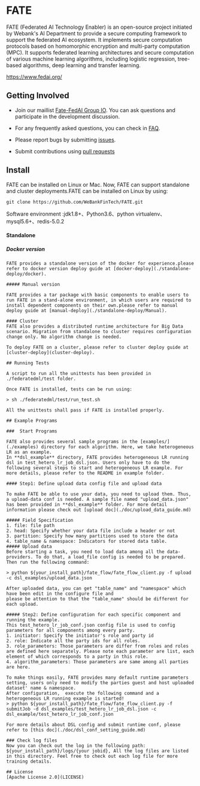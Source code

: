 # FATE
FATE (Federated AI Technology Enabler) is an open-source project initiated by Webank's AI Department to provide a secure computing framework to support the federated AI ecosystem. It implements secure computation protocols based on homomorphic encryption and multi-party computation (MPC). It supports federated learning architectures and secure computation of various machine learning algorithms, including logistic regression, tree-based algorithms, deep learning and transfer learning.


<https://www.fedai.org/>

## Getting Involved

*  Join our maillist [Fate-FedAI Group IO](https://groups.io/g/Fate-FedAI). You can ask questions and participate in the development discussion.

*  For any frequently asked questions, you can check in [FAQ](https://github.com/WeBankFinTech/FATE/wiki).  

*  Please report bugs by submitting [issues](https://github.com/WeBankFinTech/FATE/issues). 

*  Submit contributions using [pull requests](https://github.com/WeBankFinTech/FATE/pulls)

## Install
FATE can be installed on Linux or Mac. Now, FATE can support standalone and cluster deployments.FATE can be installed on Linux by using:

```
git clone https://github.com/WeBankFinTech/FATE.git
```
Software environment :jdk1.8+、Python3.6、python virtualenv、mysql5.6+、redis-5.0.2

#### Standalone
##### Docker version
```
FATE provides a standalone version of the docker for experience.please refer to docker version deploy guide at [docker-deploy](./standalone-deploy/docker).

##### Manual version

FATE provides a tar package with basic components to enable users to run FATE in a stand-alone environment, in which users are required to install dependent components on their own.please refer to manual deploy guide at [manual-deploy](./standalone-deploy/Manual). 

#### Cluster
FATE also provides a distributed runtime architecture for Big Data scenario. Migration from standalone to cluster requires configuration change only. No algorithm change is needed. 

To deploy FATE on a cluster, please refer to cluster deploy guide at [cluster-deploy](cluster-deploy). 

## Running Tests

A script to run all the unittests has been provided in ./federatedml/test folder. 

Once FATE is installed, tests can be run using:

> sh ./federatedml/test/run_test.sh

All the unittests shall pass if FATE is installed properly. 

## Example Programs

###  Start Programs

FATE also provides several sample programs in the [examples/](./examples) directory for each algorithm. Here, we take heterogeneous LR as an example.
In **dsl_example** directory, FATE provides heterogeneous LR running dsl in test_hetero_lr_job_dsl.json. Users only have to do the following several steps to start and heterogeneous LR example. For more details, please refer to the README in example folder.

#### Step1: Define upload data config file and upload data

To make FATE be able to use your data, you need to upload them. Thus, a upload-data conf is needed. A sample file named "upload_data.json" has been provided in **dsl_example** folder. For more detail information please check out [upload doc](./doc/upload_data_guide.md)

##### Field Specification
1. file: file path
2. head: Specify whether your data file include a header or not
3. partition: Specify how many partitions used to store the data
4. table_name & namespace: Indicators for stored data table.
##### Upload data
Before starting a task, you need to load data among all the data-providers. To do that, a load_file config is needed to be prepared.  Then run the following command:

> python ${your_install_path}/fate_flow/fate_flow_client.py -f upload -c dsl_examples/upload_data.json

After uploaded data, you can get "table_name" and "namespace" which have been edit in the configure file and
please be attention to that the "table_name" should be different for each upload.

##### Step2: Define configuration for each specific component and running the example.
This test_hetero_lr_job_conf.json config file is used to config parameters for all components among every party.
1. initiator: Specify the initiator's role and party id
2. role: Indicate all the party ids for all roles.
3. role_parameters: Those parameters are differ from roles and roles are defined here separately. Please note each parameter are list, each element of which corresponds to a party in this role.
4. algorithm_parameters: Those parameters are same among all parties are here.

To make things easily, FATE provides many default runtime parameters setting, users only need to modify the parties guest and host uploaded dataset' name & namespace.
After configuration,  execute the following command and a heterogeneous LR running example is started!
> python ${your_install_path}/fate_flow/fate_flow_client.py -f submitJob -d dsl_examples/test_hetero_lr_job_dsl.json -c dsl_example/test_hetero_lr_job_conf.json

For more details about DSL config and submit runtime conf, please refer to [this doc](./doc/dsl_conf_setting_guide.md)

### Check log files
Now you can check out the log in the following path: ${your_install_path}/logs/{your jobid}, All the log files are listed in this directory. Feel free to check out each log file for more training details.

## License
[Apache License 2.0](LICENSE)
